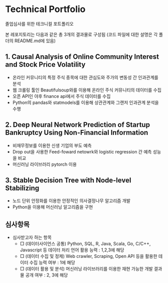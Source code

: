 # Technical Portfolio
졸업심사를 위한 테크니컬 포트폴리오

본 레포지토리는 다음과 같은 총 3개의 결과물로 구성됨
(코드 파일에 대한 설명은 각 폴더의 README.md에 있음)

## 1. Causal Analysis of Online Community Interest and Stock Price Volatility
  - 온라인 커뮤니티의 특정 주식 종목에 대한 관심도와 주가의 변동성 간 인과관계를 분석
  - 웹 크롤링 툴인 Beautifulsoup와를 이용해 온라인 주식 커뮤니티의 데이터를 수집
  - 오픈 API인 야후 finance api에서 주식 데이터를 수집
  - Python의 pandas와 statmodels를 이용해 상관관계와 그랜저 인과관계 분석을 수행

## 2. Deep Neural Network Prediction of Startup Bankruptcy Using Non-Financial Information
  - 비재무정보를 이용한 신생 기업의 부도 예측
  - Drop out을 사용한 Feed-foward netowrk와 logistic regression 간 예측 성능을 비교
  - 머신러닝 라이브러리 pytorch 이용

## 3. Stable Decision Tree with Node-level Stabilizing
  - 노드 단위 안정화를 이용한 안정적인 의사결정나무 알고리즘 개발
  - Python을 이용해 머신러닝 알고리즘을 구현

## 심사항목
+ 심사받고자 하는 항목
  - □ (데이터사이언스 공통) Python, SQL, R, Java, Scala, Go, C/C++, Javascript 등 데이터 처리 언어 활용 능력 : 1,2,3에 해당
  - □ (데이터 수집 및 정제) Web crawler, Scraping, Open API 등을 활용한 데이터 수집 능력 여부 : 1에 해당
  - □ (데이터 활용 및 분석) 머신러닝 라이브러리를 이용한 재현 가능한 개발 결과물 공개 여부 : 2, 3에 해당
